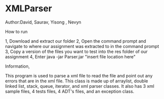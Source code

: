 # XMLParser

Author:David, Saurav, Yisong , Nevyn

How to run 

1, Download and extract our folder
2, Open the command prompt and navigate to where our assignment was extracted to in the command prompt
3, Copy a version of the files you want to test into the res folder of our assignment
4, Enter java -jar Parser.jar "insert file location here"

Information,

This program is used to parse a xml file to read the file and point out any errors that are in the xml file. 
This class is made up of arraylist, double linked list, stack, queue, iterator, and xml parser classes. 
It also has 3 xml sample files, 4 tests files, 4 ADT's files, and an exception class.
